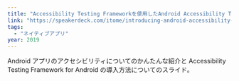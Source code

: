```yaml
---
title: "Accessibility Testing Frameworkを使用したAndroid Accessibility Testの紹介"
link: "https://speakerdeck.com/itome/introducing-android-accessibility-test-with-accessibility-testing-framework"
tags:
  - "ネイティブアプリ"
year: 2019
---
```


Android アプリのアクセシビリティについてのかんたんな紹介と Accessibility Testing Framework for Android の導入方法についてのスライド。
